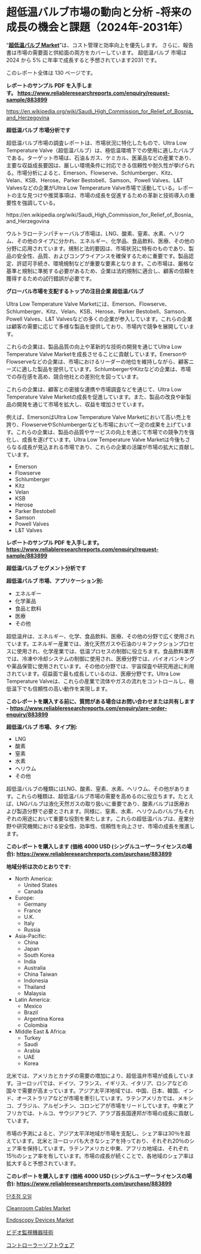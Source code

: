 <p><h1>超低温バルブ市場の動向と分析 -将来の成長の機会と課題（2024年-2031年）</h1></p><p>&ldquo;<strong><a href="https://www.reliableresearchreports.com/ultra-low-temperature-valve-r883899">超低温バルブ Market</a></strong>&rdquo;は、コスト管理と効率向上を優先します。 さらに、報告書は市場の需要面と供給面の両方をカバーしています。 超低温バルブ 市場は 2024 から 5% に年率で成長すると予想されています2031 です。</p>
<p>このレポート全体は 130 ページです。</p>
<p><strong>レポートのサンプル PDF を入手します。&nbsp;<a href="https://www.reliableresearchreports.com/enquiry/request-sample/883899">https://www.reliableresearchreports.com/enquiry/request-sample/883899</a></strong></p>
<p><a href="https://en.wikipedia.org/wiki/Saudi_High_Commission_for_Relief_of_Bosnia_and_Herzegovina">https://en.wikipedia.org/wiki/Saudi_High_Commission_for_Relief_of_Bosnia_and_Herzegovina</a></p>
<p><strong>超低温バルブ 市場分析です</strong></p>
<p><p>超低温バルブ市場の調査レポートは、市場状況に特化したもので、Ultra Low Temperature Valve（超低温バルブ）は、極低温環境下での使用に適したバルブである。ターゲット市場は、石油＆ガス、ケミカル、医薬品などの産業であり、主要な収益成長要因は、厳しい環境条件に対応できる信頼性や耐久性が挙げられる。市場分析によると、Emerson、Flowserve、Schlumberger、Kitz、Velan、KSB、Herose、Parker Bestobell、Samson、Powell Valves、L&T Valvesなどの企業がUltra Low Temperature Valve市場で活動している。レポートの主な見つけや推奨事項は、市場の成長を促進するための革新と技術導入の重要性を強調している。</p></p>
<p>https://en.wikipedia.org/wiki/Saudi_High_Commission_for_Relief_of_Bosnia_and_Herzegovina</p>
<p><p>ウルトラローテンパチャーバルブ市場は、LNG、酸素、窒素、水素、ヘリウム、その他のタイプに分かれ、エネルギー、化学品、食品飲料、医療、その他の分野に応用されています。規制と法的要因は、市場状況に特有のものであり、製品の安全性、品質、およびコンプライアンスを確保するために重要です。製品認定、許認可手続き、環境規制などが重要な要素となります。この市場は、厳格な基準と規制に準拠する必要があるため、企業は法的規制に適合し、顧客の信頼を獲得するための試行錯誤が必要です。</p></p>
<p><strong>グローバル市場を支配するトップの注目企業 超低温バルブ</strong></p>
<p><p>Ultra Low Temperature Valve Marketには、Emerson、Flowserve、Schlumberger、Kitz、Velan、KSB、Herose、Parker Bestobell、Samson、Powell Valves、L&T Valvesなどの多くの企業が参入しています。これらの企業は顧客の需要に応じて多様な製品を提供しており、市場内で競争を展開しています。</p><p>これらの企業は、製品品質の向上や革新的な技術の開発を通じてUltra Low Temperature Valve Marketを成長させることに貢献しています。EmersonやFlowserveなどの企業は、市場におけるリーダーの地位を維持しながら、顧客ニーズに適した製品を提供しています。SchlumbergerやKitzなどの企業は、市場での存在感を高め、競合他社との差別化を図っています。</p><p>これらの企業は、顧客との密接な連携や市場調査などを通じて、Ultra Low Temperature Valve Marketの成長を促進しています。また、製品の改良や新製品の開発を通じて市場を拡大し、収益を増加させています。</p><p>例えば、EmersonはUltra Low Temperature Valve Marketにおいて高い売上を誇り、FlowserveやSchlumbergerなども市場において一定の成果を上げています。これらの企業は、製品の品質やサービスの向上を通じて市場での競争力を強化し、成長を遂げています。Ultra Low Temperature Valve Marketは今後もさらなる成長が見込まれる市場であり、これらの企業の活躍が市場の拡大に貢献しています。</p></p>
<p><ul><li>Emerson</li><li>Flowserve</li><li>Schlumberger</li><li>Kitz</li><li>Velan</li><li>KSB</li><li>Herose</li><li>Parker Bestobell</li><li>Samson</li><li>Powell Valves</li><li>L&T Valves</li></ul></p>
<p><strong>レポートのサンプル PDF を入手します。 <a href="https://www.reliableresearchreports.com/enquiry/request-sample/883899">https://www.reliableresearchreports.com/enquiry/request-sample/883899</a></strong></p>
<p><strong>超低温バルブ セグメント分析です</strong></p>
<p><strong>超低温バルブ 市場、アプリケーション別:</strong></p>
<p><ul><li>エネルギー</li><li>化学薬品</li><li>食品と飲料</li><li>医療</li><li>その他</li></ul></p>
<p><p>超低温弁は、エネルギー、化学、食品飲料、医療、その他の分野で広く使用されています。エネルギー産業では、液化天然ガスや石油のリキファクションプロセスに使用され、化学産業では、低温プロセスの制御に役立ちます。食品飲料業界では、冷凍や冷却システムの制御に使用され、医療分野では、バイオバンキングや薬品保管に使用されています。その他の分野では、宇宙探査や研究用途に利用されています。収益面で最も成長しているのは、医療分野です。Ultra Low Temperature Valveは、これらの産業で流体やガスの流れをコントロールし、極低温下でも信頼性の高い動作を実現します。</p></p>
<p><strong>このレポートを購入する前に、質問がある場合はお問い合わせまたは共有します - <a href="https://www.reliableresearchreports.com/enquiry/pre-order-enquiry/883899">https://www.reliableresearchreports.com/enquiry/pre-order-enquiry/883899</a></strong></p>
<p><strong>超低温バルブ 市場、タイプ別:</strong></p>
<p><ul><li>LNG</li><li>酸素</li><li>窒素</li><li>水素</li><li>ヘリウム</li><li>その他</li></ul></p>
<p><p>超低温バルブの種類にはLNG、酸素、窒素、水素、ヘリウム、その他があります。これらの種類は、超低温バルブ市場の需要を高めるのに役立ちます。たとえば、LNGバルブは液化天然ガスの取り扱いに重要であり、酸素バルブは医療および製造分野で必要とされます。同様に、窒素、水素、ヘリウムのバルブもそれぞれの用途において重要な役割を果たします。これらの超低温バルブは、産業分野や研究機関における安全性、効率性、信頼性を向上させ、市場の成長を推進します。</p></p>
<p><strong>このレポートを購入します (価格 4000 USD (シングルユーザーライセンスの場合): <a href="https://www.reliableresearchreports.com/purchase/883899">https://www.reliableresearchreports.com/purchase/883899</a></strong></p>
<p><strong>地域分析は次のとおりです:</strong></p>
<p><ul>
    <li>
        North America:
        <ul>
            <li>United States</li>
            <li>Canada</li>
        </ul>
    </li>
    <li>
        Europe:
        <ul>
            <li>Germany</li>
            <li>France</li>
            <li>U.K.</li>
            <li>Italy</li>
            <li>Russia</li>
        </ul>
    </li>
    <li>
        Asia-Pacific:
        <ul>
            <li>China</li>
            <li>Japan</li>
            <li>South Korea</li>
            <li>India</li>
            <li>Australia</li>
            <li>China Taiwan</li>
            <li>Indonesia</li>
            <li>Thailand</li>
            <li>Malaysia</li>
        </ul>
    </li>
    <li>
        Latin America:
        <ul>
            <li>Mexico</li>
            <li>Brazil</li>
            <li>Argentina Korea</li>
            <li>Colombia</li>
        </ul>
    </li>
    <li>
        Middle East & Africa:
        <ul>
            <li>Turkey</li>
            <li>Saudi</li>
            <li>Arabia</li>
            <li>UAE</li>
            <li>Korea</li>
        </ul>
    </li>
    </ul></p>
<p><p>北米では、アメリカとカナダの需要の増加により、超低温弁市場が成長しています。ヨーロッパでは、ドイツ、フランス、イギリス、イタリア、ロシアなどの国々で需要が高まっています。アジア太平洋地域では、中国、日本、韓国、インド、オーストラリアなどが市場を牽引しています。ラテンアメリカでは、メキシコ、ブラジル、アルゼンチン、コロンビアが市場をリードしています。中東とアフリカでは、トルコ、サウジアラビア、アラブ首長国連邦が市場の成長に貢献しています。</p><p>市場の予測によると、アジア太平洋地域が市場を支配し、シェア率は30％を超えています。北米とヨーロッパも大きなシェアを持っており、それぞれ20％のシェア率を保持しています。ラテンアメリカと中東、アフリカ地域は、それぞれ15％のシェア率を有しています。市場の成長が続くことで、各地域のシェア率は拡大すると予想されています。</p></p>
<p><strong>このレポートを購入します (価格 4000 USD (シングルユーザーライセンスの場合): <a href="https://www.reliableresearchreports.com/purchase/883899">https://www.reliableresearchreports.com/purchase/883899</a></strong></p>
<p><p><a href="https://medium.com/@uisoxxuy65/%EA%B8%80%EB%A1%9C%EB%B2%8C-%EB%8B%A8%EB%8F%85-%EC%B4%88%EC%A0%90-iol-%EC%82%B0%EC%97%85-%EC%A2%85%EB%A5%98-%EC%9D%91%EC%9A%A9-%EB%B6%84%EC%95%BC-%EC%8B%9C%EC%9E%A5-%EC%B0%B8%EA%B0%80%EC%9E%90-%EC%A7%80%EC%97%AD%EB%B3%84-%EC%84%B1%EC%9E%A5-%EB%B6%84%EC%84%9D-%EB%B0%8F-%EB%AF%B8%EB%9E%98-%EC%8B%9C%EB%82%98%EB%A6%AC%EC%98%A4-2024-2031-cd4a19aba079">단초점 오일</a></p><p><a href="https://github.com/vimar16th/Market-Research-Report-List-6/blob/main/cleanroom-cables-market.md">Cleanroom Cables Market</a></p><p><a href="https://issuu.com/reportprime-2/docs/endoscopy-devices-market-size-2030._115177ddb043aa">Endoscopy Devices Market</a></p><p><a href="https://medium.com/@reyeshowell655/%E3%83%93%E3%83%87%E3%82%AA%E7%9B%A3%E8%A6%96%E6%A9%9F%E5%99%A8%E6%8A%80%E8%A1%93%E5%B8%82%E5%A0%B4%E3%81%AE%E3%82%B5%E3%82%A4%E3%82%BA%E3%81%A8%E3%82%B7%E3%82%A7%E3%82%A2%E5%88%86%E6%9E%90-%E6%88%90%E9%95%B7%E3%83%88%E3%83%AC%E3%83%B3%E3%83%89%E3%81%A8%E4%BA%88%E6%B8%AC-2024%E5%B9%B4-2031%E5%B9%B4-a10b1545a8ab">ビデオ監視機器技術</a></p><p><a href="https://medium.com/@mares423/%E5%9C%B0%E5%9F%9F-%E3%82%BF%E3%82%A4%E3%83%97-%E3%82%AF%E3%83%A9%E3%82%A6%E3%83%89%E3%83%99%E3%83%BC%E3%82%B9-pc%E3%82%A4%E3%83%B3%E3%82%B9%E3%83%88%E3%83%BC%E3%83%AB-%E3%83%A2%E3%83%90%E3%82%A4%E3%83%AB%E3%82%A4%E3%83%B3%E3%82%B9%E3%83%88%E3%83%BC%E3%83%AB-%E3%81%8A%E3%82%88%E3%81%B3%E3%82%A2%E3%83%97%E3%83%AA%E3%82%B1%E3%83%BC%E3%82%B7%E3%83%A7%E3%83%B3-%E4%B8%AD%E5%B0%8F%E4%BC%81%E6%A5%AD-%E5%A4%A7%E4%BC%81%E6%A5%AD-%E3%81%9D%E3%81%AE%E4%BB%96%E7%B5%84%E7%B9%94-%E3%81%AB%E3%82%88%E3%82%8B%E3%82%B0%E3%83%AD%E3%83%BC%E3%83%90%E3%83%AB%E7%B5%8C%E7%90%86%E3%82%BD%E3%83%95%E3%83%88%E3%82%A6%E3%82%A7%E3%82%A2%E5%B8%82%E5%A0%B4%E3%81%AE%E3%83%88%E3%83%AC%E3%83%B3%E3%83%89%E3%81%A8%E6%88%90%E9%95%B7%E6%A9%9F%E4%BC%9A%E3%81%AE%E8%A9%95%E4%BE%A1-7472815e2f5a">コントローラーソフトウェア</a></p></p>